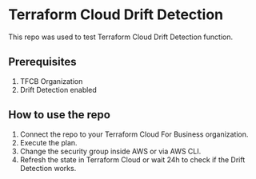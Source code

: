 # Terraform Cloud Drift Detection

This repo was used to test Terraform Cloud Drift Detection function.


## Prerequisites
1. TFCB Organization
2. Drift Detection enabled


## How to use the repo
1. Connect the repo to your Terraform Cloud For Business organization.
2. Execute the plan.
3. Change the security group inside AWS or via AWS CLI.
4. Refresh the state in Terraform Cloud or wait 24h to check if the Drift Detection works.
